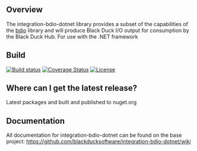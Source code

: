 ﻿## Overview ##
The integration-bdio-dotnet library provides a subset of the capabilities of the [bdio](https://github.com/blackducksoftware/bdio) library and will produce Black Duck I/O output for consumption by the Black Duck Hub.
For use with the .NET framework

## Build ##
[![Build status](https://ci.appveyor.com/api/projects/status/y5gghn8w70tihdy3?svg=true)](https://ci.appveyor.com/project/akamen/integration-bdio-net)
[![Coverage Status](https://coveralls.io/repos/github/blackducksoftware/integration-bdio.NET/badge.svg?branch=master)](https://coveralls.io/github/blackducksoftware/integration-bdio.NET?branch=master)
[![License](https://img.shields.io/badge/License-Apache%202.0-blue.svg)](https://opensource.org/licenses/Apache-2.0)


## Where can I get the latest release? ##
⁬Latest packages and built and published to nuget.org

## Documentation ##
All documentation for integration-bdio-dotnet can be found on the base project:  https://github.com/blackducksoftware/integration-bdio-dotnet/wiki
